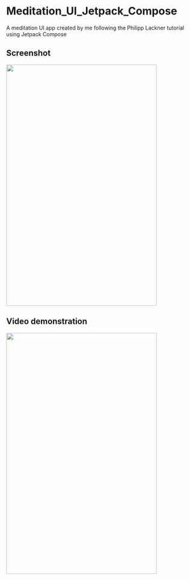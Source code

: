 # Meditation_UI_Jetpack_Compose
A meditation UI app created by me following the Philipp Lackner tutorial using Jetpack Compose

## Screenshot
<img src="https://user-images.githubusercontent.com/63808405/195736729-be7f89bb-d0ff-489f-8a98-c956532c907d.png" width=400 height=640 />

## Video demonstration

<img src="https://user-images.githubusercontent.com/63808405/195736775-e9283460-11bf-4f51-a5f0-679a2d18bc9f.mp4" width=400 height=640 />
